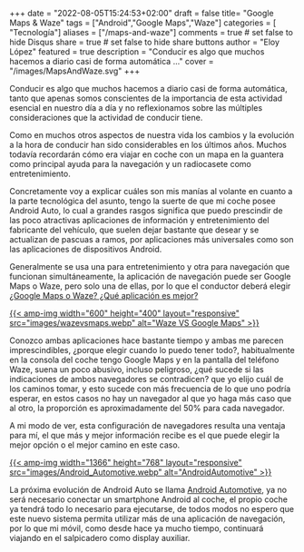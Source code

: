 +++
date = "2022-08-05T15:24:53+02:00"
draft = false
title= "Google Maps & Waze"
tags = ["Android","Google Maps","Waze"]
categories = [ "Tecnología"]
aliases = ["/maps-and-waze"]
comments = true	# set false to hide Disqus
share = true	# set false to hide share buttons
author = "Eloy López"
featured = true
description = "Conducir es algo que muchos hacemos a diario casi de forma automática ..."
cover = "/images/MapsAndWaze.svg"
+++

Conducir es algo que muchos hacemos a diario casi de forma automática, tanto que apenas somos conscientes de la importancia de esta actividad esencial en nuestro día a día y no reflexionamos sobre las múltiples consideraciones que la actividad de conducir tiene.

Como en muchos otros aspectos de nuestra vida los cambios y la evolución a la hora de conducir han sido considerables en los últimos años. Muchos todavía recordarán cómo era viajar en coche con un mapa en la guantera como principal ayuda para la navegación y un radiocasete como entretenimiento.

Concretamente voy a explicar cuáles son mis manías al volante en cuanto a la parte tecnológica del asunto, tengo la suerte de que mi coche posee Android Auto, lo cual a grandes rasgos significa que puedo prescindir de las poco atractivas aplicaciones de información y entretenimiento del fabricante del vehículo, que suelen dejar bastante que desear y se actualizan de pascuas a ramos, por aplicaciones más universales como son las aplicaciones de dispositivos Android.

Generalmente se usa una para entretenimiento y otra para navegación que funcionan simultáneamente, la aplicación de navegación puede ser Google Maps o Waze, pero solo una de ellas, por lo que el conductor deberá elegir [¿Google Maps o Waze? ¿Qué aplicación es mejor?](https://www.larazon.es/motor/20220801/ou25p35kunew5lkux66jn26zzu.html?outputType=amp)

[{{< amp-img width="600" height="400" layout="responsive" src="images/wazevsmaps.webp" alt="Waze VS Google Maps" >}}](https://www.larazon.es/motor/20220801/ou25p35kunew5lkux66jn26zzu.html?outputType=amp)

Conozco ambas aplicaciones hace bastante tiempo y ambas me parecen imprescindibles, ¿porque elegir cuando lo puedo tener todo?, habitualmente en la consola del coche tengo Google Maps y en la pantalla del teléfono Waze, suena un poco abusivo, incluso peligroso, ¿qué sucede si las indicaciones de ambos navegadores se contradicen? que yo elijo cuál de los caminos tomar, y esto sucede con más frecuencia de lo que uno podría esperar, en estos casos no hay un navegador al que yo haga más caso que al otro, la proporción es aproximadamente del 50% para cada navegador.

A mi modo de ver, esta configuración de navegadores resulta una ventaja para mí, el que más y mejor información recibe es el que puede elegir la mejor opción o el mejor camino en este caso.

[{{< amp-img width="1366" height="768" layout="responsive" src="images/Android_Automotive.webp" alt="AndroidAutomotive" >}}](https://www.xataka.com/movilidad/software-coches-era-caos-que-llego-android-automotive)

La próxima evolución de Android Auto se llama [Android Automotive](https://www.xataka.com/movilidad/software-coches-era-caos-que-llego-android-automotive), ya no será necesario conectar un smartphone Android al coche, el propio coche ya tendrá todo lo necesario para ejecutarse, de todos modos no espero que este nuevo sistema permita utilizar más de una aplicación de navegación, por lo que mi móvil, como desde hace ya mucho tiempo, continuará viajando en el salpicadero como display auxiliar.
